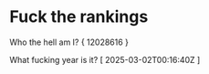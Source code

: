 # Fuck the rankings

Who the hell am I?
{ 12028616 }

What fucking year is it?
[ 2025-03-02T00:16:40Z ]
